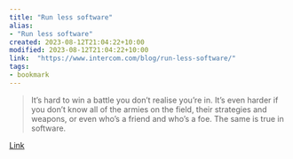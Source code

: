 ```yaml
---
title: "Run less software"
alias:
- "Run less software"
created: 2023-08-12T21:04:22+10:00
modified: 2023-08-12T21:04:22+10:00
link:  "https://www.intercom.com/blog/run-less-software/"
tags:
- bookmark
---
```


> It’s hard to win a battle you don’t realise you’re in. It’s even harder if you don’t know all of the armies on the field, their strategies and weapons, or even who’s a friend and who’s a foe. The same is true in software.

[Link](https://www.intercom.com/blog/run-less-software/)